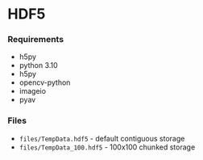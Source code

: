 # HDF5
### Requirements
* h5py
* python 3.10
* h5py
* opencv-python
* imageio
* pyav


### Files
* `files/TempData.hdf5` - default contiguous storage
* `files/TempData_100.hdf5` - 100x100 chunked storage
